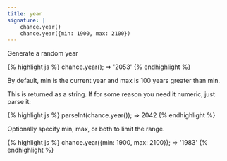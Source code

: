 ```yaml
---
title: year
signature: |
    chance.year()
    chance.year({min: 1900, max: 2100})
---
```


Generate a random year

{% highlight js %}
  chance.year();
  => '2053'
{% endhighlight %}

By default, min is the current year and max is 100 years greater than min.

This is returned as a string. If for some reason you need it numeric, just
parse it:

{% highlight js %}
  parseInt(chance.year());
  => 2042
{% endhighlight %}

Optionally specify min, max, or both to limit the range.

{% highlight js %}
  chance.year({min: 1900, max: 2100});
  => '1983'
{% endhighlight %}
